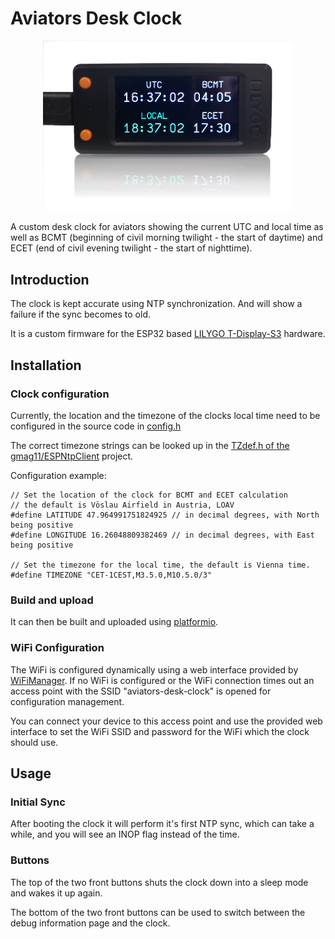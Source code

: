 # Aviators Desk Clock

<p align="center">
  <img src="doc/images/clock_display.jpg" alt="AviatorsBot" width="400"/>
</p>

A custom desk clock for aviators showing the current UTC and local time
as well as BCMT (beginning of civil morning twilight - the start of daytime) 
and ECET (end of civil evening twilight - the start of nighttime).

## Introduction

The clock is kept accurate using NTP synchronization. And will show a
failure if the sync becomes to old. 

It is a custom firmware for the ESP32 based 
[LILYGO  T-Display-S3](https://www.lilygo.cc/products/t-display-s3)
hardware.

## Installation

### Clock configuration

Currently, the location and the timezone of the clocks local time need to be 
configured in the source code in [config.h](src/config.h)

The correct timezone strings can be looked up in the
[TZdef.h of the gmag11/ESPNtpClient](https://github.com/gmag11/ESPNtpClient/blob/main/src/TZdef.h)
project. 

Configuration example:
```
// Set the location of the clock for BCMT and ECET calculation
// the default is Vöslau Airfield in Austria, LOAV
#define LATITUDE 47.964991751824925 // in decimal degrees, with North being positive
#define LONGITUDE 16.26048809382469 // in decimal degrees, with East being positive

// Set the timezone for the local time, the default is Vienna time.
#define TIMEZONE "CET-1CEST,M3.5.0,M10.5.0/3"
```

### Build and upload

It can then be built and uploaded using [platformio](https://platformio.org/).

### WiFi Configuration

The WiFi is configured dynamically using a web interface provided by
[WiFiManager](https://github.com/tzapu/WiFiManager). 
If no WiFi is configured or the WiFi connection times out an access point 
with the SSID "aviators-desk-clock" is opened for configuration management.

You can connect your device to this access point and use the provided web interface 
to set the WiFi SSID and password for the WiFi which the clock should use.

## Usage

### Initial Sync

After booting the clock it will perform it's first NTP sync, which can take
a while, and you will see an INOP flag instead of the time.  

### Buttons

The top of the two front buttons shuts the clock down into a sleep mode 
and wakes it up again. 

The bottom of the two front buttons can be used to switch between the 
debug information page and the clock. 
